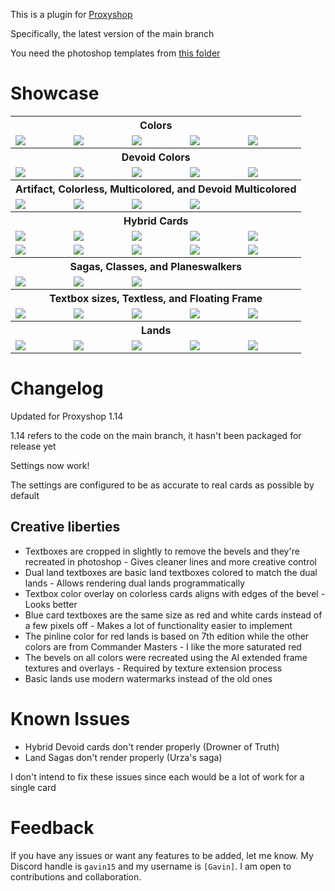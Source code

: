This is a plugin for [Proxyshop](https://github.com/Investigamer/Proxyshop)

Specifically, the latest version of the main branch

You need the photoshop templates from [this folder](https://drive.google.com/drive/folders/18UIUWx5MqmtJcN3f7KlNAuihnD2ScRYu?usp=drive_link)

# Showcase

<table>
  <tr>
      <th scope="row" colspan="5">Colors</th>
  </tr>
  <tr>
    <td valign="top"><img align=top src= https://github.com/user-attachments/assets/37b3dae4-fba6-4bc4-8131-fb923666b2fa></td>
    <td valign="top"><img align=top src= https://github.com/user-attachments/assets/1e74e24d-0ad1-48ca-a3c9-fb4e0c340fcc></td>
    <td valign="top"><img align=top src= https://github.com/user-attachments/assets/60366998-ba3e-420c-b96c-41ff51dbfbd8></td>
    <td valign="top"><img align=top src= https://github.com/user-attachments/assets/9c0e0963-6791-4f7d-b88e-d582b1c39706></td>
    <td valign="top"><img align=top src= https://github.com/user-attachments/assets/da79d63c-05c0-4be6-b957-9a045c389a3b></td>
  </tr>
  <tr>
      <th scope="row" colspan="5">Devoid Colors</th>
  </tr>
  <tr>
    <td valign="top"><img align=top src= https://github.com/user-attachments/assets/caae6e45-31d6-48a5-b618-25f27d6d87b1></td>
    <td valign="top"><img align=top src= https://github.com/user-attachments/assets/c21f343a-7312-46ad-9e03-5a8d130ab6d5></td>
    <td valign="top"><img align=top src= https://github.com/user-attachments/assets/ae14344c-a57d-4ac8-bf8d-c4928057d63f></td>
    <td valign="top"><img align=top src= https://github.com/user-attachments/assets/5d0c5d1d-7ee3-4195-8738-0e85f80c20f5></td>
    <td valign="top"><img align=top src= https://github.com/user-attachments/assets/dc1463f0-24f2-4cb4-ba1f-ab914750ce8a></td>
  </tr>
  <tr>
      <th scope="row" colspan="5">Artifact, Colorless, Multicolored, and Devoid Multicolored</th>
  </tr>
  <tr>
    <td valign="top"><img align=top src= https://github.com/user-attachments/assets/a65f6fd6-187c-448a-bcc3-51ade830718c></td>
    <td valign="top"><img align=top src= https://github.com/user-attachments/assets/26ac282a-6891-45e9-9487-8e412280b9e2></td>
    <td valign="top"><img align=top src= https://github.com/user-attachments/assets/ec57dddc-9bb5-4fea-b24c-4e13ef259d01></td>
    <td valign="top"><img align=top src= https://github.com/user-attachments/assets/0f6d4e1f-93d2-47ea-94fe-e6a9b2461cfe></td>
  </tr>
  <tr>
      <th scope="row" colspan="5">Hybrid Cards</th>
  </tr>
  <tr>
    <td valign="top"><img align=top src= https://github.com/user-attachments/assets/bb56345d-f9e9-4f96-a7a0-58b802dc9329></td>
    <td valign="top"><img align=top src= https://github.com/user-attachments/assets/a88280b8-bf19-432e-a5b6-60bbf49819d4></td>
    <td valign="top"><img align=top src= https://github.com/user-attachments/assets/d8c6a695-9f80-4244-80a1-c5c5bd56d1e7></td>
    <td valign="top"><img align=top src= https://github.com/user-attachments/assets/5dc90072-1e0f-4b75-9a95-f1464f3b25cc></td>
    <td valign="top"><img align=top src= https://github.com/user-attachments/assets/59f1e44f-3dd8-4d46-8a42-a4e27e5b245f></td>
  </tr>
  <tr>
    <td valign="top"><img align=top src= https://github.com/user-attachments/assets/a39b89e6-abab-4d8e-a72a-6b840099e79f></td>
    <td valign="top"><img align=top src= https://github.com/user-attachments/assets/d855200a-ce64-4133-a004-6f62e9f4fc48></td>
    <td valign="top"><img align=top src= https://github.com/user-attachments/assets/ebc39e64-a782-41c0-852b-6b8a4844722a></td>
    <td valign="top"><img align=top src= https://github.com/user-attachments/assets/0e666cb4-33a0-47e2-a1d9-e231d897fa1d></td>
    <td valign="top"><img align=top src= https://github.com/user-attachments/assets/0618cf1a-196f-4177-b831-05c1d44df2a4></td>
  </tr>
  <tr>
      <th scope="row" colspan="5">Sagas, Classes, and Planeswalkers</th>
  </tr>
  <tr>
    <td valign="top"><img align=top src= https://github.com/user-attachments/assets/d2c0a913-56f2-4a6c-add7-4103335cefbc></td>
    <td valign="top"><img align=top src= https://github.com/user-attachments/assets/fe58f681-24bc-491a-ab86-a4db6bd3e7f9></td>
    <td valign="top"><img align=top src= https://github.com/user-attachments/assets/66abb965-a6ce-41ae-bda8-9408fb3dc29e></td>
  </tr>
  <tr>
      <th scope="row" colspan="5">Textbox sizes, Textless, and Floating Frame</th>
  </tr>
  <tr>
    <td valign="top"><img align=top src= https://github.com/user-attachments/assets/aadf035b-8a74-4cdf-8326-0faf986b393b></td>
    <td valign="top"><img align=top src= https://github.com/user-attachments/assets/a5e23ff7-e2b3-4877-911a-c9ad32fc5596></td>
    <td valign="top"><img align=top src= https://github.com/user-attachments/assets/56e4b5d8-1819-4a43-8547-1d19b8453b07></td>
    <td valign="top"><img align=top src= https://github.com/user-attachments/assets/4ffb4548-b173-4d74-9554-911204f9613d></td>
    <td valign="top"><img align=top src= https://github.com/user-attachments/assets/a40929de-3ed9-4a59-8eb3-5d0e375474c5></td>
  </tr>
  <tr>
      <th scope="row" colspan="5">Lands</th>
  </tr>
  <tr>
    <td valign="top"><img align=top src= https://github.com/user-attachments/assets/53520045-ce22-4d35-9dac-3afb1ca41568></td>
    <td valign="top"><img align=top src= https://github.com/user-attachments/assets/d9341a96-c35d-4547-b23f-16aba79bff05></td>
    <td valign="top"><img align=top src= https://github.com/user-attachments/assets/31018a9f-fd05-4562-9235-cacc31141889></td>
    <td valign="top"><img align=top src= https://github.com/user-attachments/assets/91f0fcee-1049-423c-83db-30ccc4cca7f9></td>
    <td valign="top"><img align=top src= https://github.com/user-attachments/assets/2c67c046-f8d9-4520-b18e-9f6b38f5e5c1></td>
  </tr>
</table>


# Changelog

Updated for Proxyshop 1.14

1.14 refers to the code on the main branch, it hasn't been packaged for release yet

Settings now work!

The settings are configured to be as accurate to real cards as possible by default

## Creative liberties

* Textboxes are cropped in slightly to remove the bevels and they're recreated in photoshop - Gives cleaner lines and more creative control
* Dual land textboxes are basic land textboxes colored to match the dual lands - Allows rendering dual lands programmatically
* Textbox color overlay on colorless cards aligns with edges of the bevel - Looks better
* Blue card textboxes are the same size as red and white cards instead of a few pixels off - Makes a lot of functionality easier to implement
* The pinline color for red lands is based on 7th edition while the other colors are from Commander Masters - I like the more saturated red
* The bevels on all colors were recreated using the AI extended frame textures and overlays - Required by texture extension process
* Basic lands use modern watermarks instead of the old ones

# Known Issues

* Hybrid Devoid cards don't render properly (Drowner of Truth)
* Land Sagas don't render properly (Urza's saga)

I don't intend to fix these issues since each would be a lot of work for a single card

# Feedback

If you have any issues or want any features to be added, let me know. My Discord handle is `gavin15` and my username is `[Gavin]`. I am open to contributions and collaboration.
